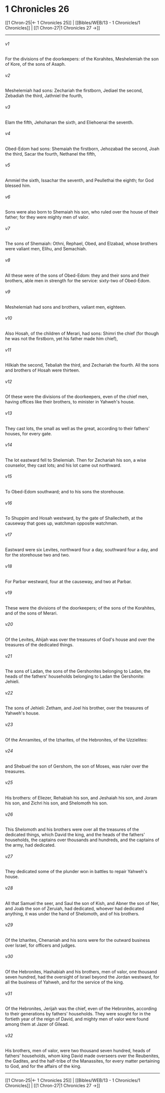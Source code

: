 # 1 Chronicles 26

[[1 Chron-25|← 1 Chronicles 25]] | [[Bibles/WEB/13 - 1 Chronicles/1 Chronicles]] | [[1 Chron-27|1 Chronicles 27 →]]
***



###### v1 
For the divisions of the doorkeepers: of the Korahites, Meshelemiah the son of Kore, of the sons of Asaph. 

###### v2 
Meshelemiah had sons: Zechariah the firstborn, Jediael the second, Zebadiah the third, Jathniel the fourth, 

###### v3 
Elam the fifth, Jehohanan the sixth, and Eliehoenai the seventh. 

###### v4 
Obed-Edom had sons: Shemaiah the firstborn, Jehozabad the second, Joah the third, Sacar the fourth, Nethanel the fifth, 

###### v5 
Ammiel the sixth, Issachar the seventh, and Peullethai the eighth; for God blessed him. 

###### v6 
Sons were also born to Shemaiah his son, who ruled over the house of their father; for they were mighty men of valor. 

###### v7 
The sons of Shemaiah: Othni, Rephael, Obed, and Elzabad, whose brothers were valiant men, Elihu, and Semachiah. 

###### v8 
All these were of the sons of Obed-Edom: they and their sons and their brothers, able men in strength for the service: sixty-two of Obed-Edom. 

###### v9 
Meshelemiah had sons and brothers, valiant men, eighteen. 

###### v10 
Also Hosah, of the children of Merari, had sons: Shimri the chief (for though he was not the firstborn, yet his father made him chief), 

###### v11 
Hilkiah the second, Tebaliah the third, and Zechariah the fourth. All the sons and brothers of Hosah were thirteen. 

###### v12 
Of these were the divisions of the doorkeepers, even of the chief men, having offices like their brothers, to minister in Yahweh's house. 

###### v13 
They cast lots, the small as well as the great, according to their fathers' houses, for every gate. 

###### v14 
The lot eastward fell to Shelemiah. Then for Zechariah his son, a wise counselor, they cast lots; and his lot came out northward. 

###### v15 
To Obed-Edom southward; and to his sons the storehouse. 

###### v16 
To Shuppim and Hosah westward, by the gate of Shallecheth, at the causeway that goes up, watchman opposite watchman. 

###### v17 
Eastward were six Levites, northward four a day, southward four a day, and for the storehouse two and two. 

###### v18 
For Parbar westward, four at the causeway, and two at Parbar. 

###### v19 
These were the divisions of the doorkeepers; of the sons of the Korahites, and of the sons of Merari. 

###### v20 
Of the Levites, Ahijah was over the treasures of God's house and over the treasures of the dedicated things. 

###### v21 
The sons of Ladan, the sons of the Gershonites belonging to Ladan, the heads of the fathers' households belonging to Ladan the Gershonite: Jehieli. 

###### v22 
The sons of Jehieli: Zetham, and Joel his brother, over the treasures of Yahweh's house. 

###### v23 
Of the Amramites, of the Izharites, of the Hebronites, of the Uzzielites: 

###### v24 
and Shebuel the son of Gershom, the son of Moses, was ruler over the treasures. 

###### v25 
His brothers: of Eliezer, Rehabiah his son, and Jeshaiah his son, and Joram his son, and Zichri his son, and Shelomoth his son. 

###### v26 
This Shelomoth and his brothers were over all the treasures of the dedicated things, which David the king, and the heads of the fathers' households, the captains over thousands and hundreds, and the captains of the army, had dedicated. 

###### v27 
They dedicated some of the plunder won in battles to repair Yahweh's house. 

###### v28 
All that Samuel the seer, and Saul the son of Kish, and Abner the son of Ner, and Joab the son of Zeruiah, had dedicated, whoever had dedicated anything, it was under the hand of Shelomoth, and of his brothers. 

###### v29 
Of the Izharites, Chenaniah and his sons were for the outward business over Israel, for officers and judges. 

###### v30 
Of the Hebronites, Hashabiah and his brothers, men of valor, one thousand seven hundred, had the oversight of Israel beyond the Jordan westward, for all the business of Yahweh, and for the service of the king. 

###### v31 
Of the Hebronites, Jerijah was the chief, even of the Hebronites, according to their generations by fathers' households. They were sought for in the fortieth year of the reign of David, and mighty men of valor were found among them at Jazer of Gilead. 

###### v32 
His brothers, men of valor, were two thousand seven hundred, heads of fathers' households, whom king David made overseers over the Reubenites, the Gadites, and the half-tribe of the Manassites, for every matter pertaining to God, and for the affairs of the king.

***
[[1 Chron-25|← 1 Chronicles 25]] | [[Bibles/WEB/13 - 1 Chronicles/1 Chronicles]] | [[1 Chron-27|1 Chronicles 27 →]]
